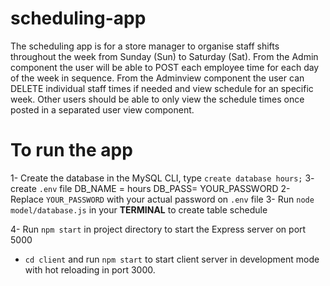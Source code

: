 # scheduling-app

The scheduling app is for a store manager to organise staff shifts throughout the week from Sunday (Sun) to Saturday (Sat). From the Admin component the user will be able to POST each employee time for each day of the week in sequence. From the Adminview component the user can DELETE individual staff times if needed and view schedule for an specific week.
Other users should be able to only view the schedule times once posted in a separated user view component.

# To run the app

1- Create the database in the MySQL CLI, type `create database hours;` 
3- create `.env` file 
DB_NAME = hours
DB_PASS= YOUR_PASSWORD
2- Replace `YOUR_PASSWORD` with your actual password on `.env` file
3- Run `node model/database.js` in your **TERMINAL** to create table schedule

4- Run `npm start` in project directory to start the Express server on port 5000
- `cd client` and run `npm start` to start client server in development mode with hot reloading in port 3000.
